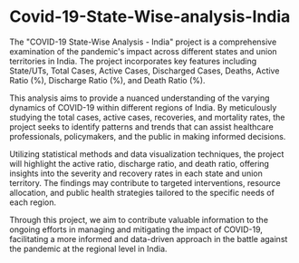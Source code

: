# Covid-19-State-Wise-analysis-India



The "COVID-19 State-Wise Analysis - India" project is a comprehensive examination of the pandemic's impact across different states and union territories in India. The project incorporates key features including State/UTs, Total Cases, Active Cases, Discharged Cases, Deaths, Active Ratio (%), Discharge Ratio (%), and Death Ratio (%).

This analysis aims to provide a nuanced understanding of the varying dynamics of COVID-19 within different regions of India. By meticulously studying the total cases, active cases, recoveries, and mortality rates, the project seeks to identify patterns and trends that can assist healthcare professionals, policymakers, and the public in making informed decisions.

Utilizing statistical methods and data visualization techniques, the project will highlight the active ratio, discharge ratio, and death ratio, offering insights into the severity and recovery rates in each state and union territory. The findings may contribute to targeted interventions, resource allocation, and public health strategies tailored to the specific needs of each region.

Through this project, we aim to contribute valuable information to the ongoing efforts in managing and mitigating the impact of COVID-19, facilitating a more informed and data-driven approach in the battle against the pandemic at the regional level in India.
